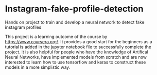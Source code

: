 # Instagram-fake-profile-detection
Hands on project to train and develop a neural network to detect fake instagram profiles

This project is a learning outcome of the course by https://www.coursera.org/. It provides a good start for the beginners as a tutorial is added in the jupyter notebook file to
successfully complete the project. It is also helpful for people who have the knowledge of Artifical Neural Networks, have implemented models from scratch and are now interested
to learn how to use tensorflow and keras to construct these models in a more simplistic way.
